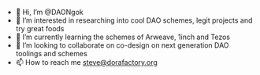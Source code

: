 - 👋 Hi, I’m @DAONgok
- 👀 I’m interested in researching into cool DAO schemes, legit projects and try great foods 
- 🌱 I’m currently learning the schemes of Arweave, 1inch and Tezos 
- 💞️ I’m looking to collaborate on co-design on next generation DAO toolings and schemes
- 📫 How to reach me steve@dorafactory.org

<!---
DAONgok/DAONgok is a ✨ special ✨ repository because its `README.md` (this file) appears on your GitHub profile.
You can click the Preview link to take a look at your changes.
--->
